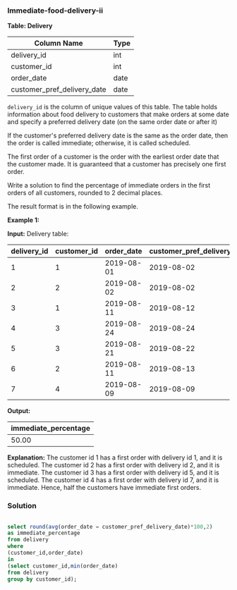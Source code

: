 ### Immediate-food-delivery-ii

**Table: Delivery**

| Column Name                 | Type    |
|-----------------------------|---------|
| delivery_id                 | int     |
| customer_id                 | int     |
| order_date                  | date    |
| customer_pref_delivery_date | date    |

`delivery_id` is the column of unique values of this table. The table holds information about food delivery to customers that make orders at some date and specify a preferred delivery date (on the same order date or after it)

If the customer's preferred delivery date is the same as the order date, then the order is called immediate; otherwise, it is called scheduled.

The first order of a customer is the order with the earliest order date that the customer made. It is guaranteed that a customer has precisely one first order.

Write a solution to find the percentage of immediate orders in the first orders of all customers, rounded to 2 decimal places.

The result format is in the following example.

**Example 1:**

**Input:**
Delivery table:

| delivery_id | customer_id | order_date | customer_pref_delivery_date |
|-------------|-------------|------------|-----------------------------|
| 1           | 1           | 2019-08-01 | 2019-08-02                  |
| 2           | 2           | 2019-08-02 | 2019-08-02                  |
| 3           | 1           | 2019-08-11 | 2019-08-12                  |
| 4           | 3           | 2019-08-24 | 2019-08-24                  |
| 5           | 3           | 2019-08-21 | 2019-08-22                  |
| 6           | 2           | 2019-08-11 | 2019-08-13                  |
| 7           | 4           | 2019-08-09 | 2019-08-09                  |

**Output:**

| immediate_percentage |
|----------------------|
| 50.00                |

**Explanation:**
The customer id 1 has a first order with delivery id 1, and it is scheduled.
The customer id 2 has a first order with delivery id 2, and it is immediate.
The customer id 3 has a first order with delivery id 5, and it is scheduled.
The customer id 4 has a first order with delivery id 7, and it is immediate.
Hence, half the customers have immediate first orders.

### Solution

```sql

select round(avg(order_date = customer_pref_delivery_date)*100,2) 
as immediate_percentage
from delivery
where
(customer_id,order_date) 
in 
(select customer_id,min(order_date) 
from delivery 
group by customer_id);
